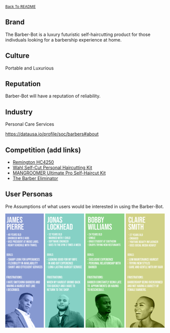 <small>[Back To README](https://github.com/maubanel/Barber-Bot) </small>


## Brand
The Barber-Bot is a luxury futuristic self-haircutting product for those indivduals looking for a barbership experience at home.

## Culture
Portable and Luxurious

## Reputation  
Barber-Bot will have a reputation of reliability.

## Industry
Personal Care Services

https://datausa.io/profile/soc/barbers#about


## Competition (add links)

-	[Remington HC4250](https://www.remingtonproducts.com/products/mens/clippers-and-trimmers/hair-clippers/hc4250-shortcut-clipper-pro.aspx)
-	[Wahl Self-Cut Personal Haircutting Kit](https://wahlusa.com/products/self-cut-pro-79467.html)
-	[MANGROOMER Ultimate Pro Self-Haircut Kit](https://www.amazon.com/MANGROOMER-ULTIMATE-Self-Haircut-Clippers-Waterproof/dp/B0745SC21L/ref=asc_df_B0745SC21L/?tag=hyprod-20&linkCode=df0&hvadid=312139826288&hvpos=&hvnetw=g&hvrand=10675250888390838668&hvpone=&hvptwo=&hvqmt=&hvdev=c&hvdvcmdl=&hvlocint=&hvlocphy=9025387&hvtargid=pla-633310957357&psc=1)
- [The Barber Eliminator](https://www.hammacher.com/product/barber-eliminator)

## User Personas
Pre Assumptions of what users would be interested in using the Barber-Bot.

 <img src="images/personas.png">

